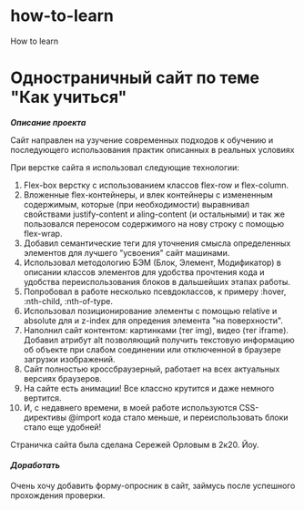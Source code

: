# how-to-learn
How to learn
# Одностраничный сайт по теме "Как учиться"





__*Описание проекта*__
		

Сайт направлен на узучение современных подходов к обучению
и последующего использования практик описанных в реальных 
условиях



		
При верстке сайта я использовал следующие технологии:
			
1. Flex-box верстку с использованием классов flex-row и
			   flex-column.
2. Вложенные flex-контейнеры, и влек контейнеры с измененным
   содержимым, которые (при необходимости) выравнивал свойствами
   justify-content и aling-content (и остальными) и так же пользовался
   переносом содержимого на нову строку с помощью flex-wrap.
3. Добавил семантические теги для уточнения смысла определенных элементов
	 для лучшего "усвоения" сайт машинами.
4. Использовал методологию БЭМ (Блок, Элемент, Модификатор) в описании классов 
	 элементов для удобства прочтения кода и удобства переиспользования
	 блоков в дальшейших этапах работы. 
5. Попробовал в работе несколько псевдоклассов, к примеру
	 :hover, :nth-child, :nth-of-type.
6. Использовал позиционирование элементы с помощью relative и absolute для
	 и z-index для опредения элемента "на поверхности".
7. Наполнил сайт контентом: картинками (тег img), видео (тег iframe).
	 Добавил атрибут alt позволяющий получить текстовую информацию об объекте
	 при слабом соединении или отключенной в браузере загрузки изображений.
8. Сайт полностью кроссбраузерный, работает на всех актуальных версиях
	 браузеров.
9. На сайте есть анимации! Все классно крутится и даже немного вертится.
10. И, с недавнего времени, в моей работе используются CSS-директивы @import
		кода стало меньше, и переиспользовать блоки стало еще удобней!
			


Страничка сайта была сделана Сережей Орловым в 2к20. Йоу.





#### *Доработать*
Очень хочу добавить форму-опросник в сайт, займусь после успешного прохождения проверки.


